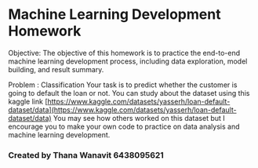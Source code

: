 # Machine Learning Development Homework

Objective:
The objective of this homework is to practice the end-to-end machine learning
development process, including data exploration, model building, and result summary.

Problem : Classification
Your task is to predict whether the customer is going to default the loan or not.
You can study about the dataset using this kaggle link [https://www.kaggle.com/datasets/yasserh/loan-default-dataset/data](https://www.kaggle.com/datasets/yasserh/loan-default-dataset/data)
You may see how others worked on this dataset but I encourage you to make your own code to practice on data analysis and machine learning development.

### Created by Thana Wanavit 6438095621
